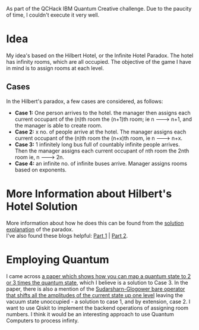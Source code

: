 As part of the QCHack IBM Quantum Creative challenge. Due to the paucity of time, I couldn't execute it very well.

# Idea
My idea's based on the Hilbert Hotel, or the Infinite Hotel Paradox. The hotel has infinity rooms, which are all occupied. 
The objective of the game I have in mind is to assign rooms at each level. 

## Cases
In the Hilbert's paradox, a few cases are considered, as follows:

- **Case 1:** One person arrives to the hotel. the manager then assigns each current occupant of the (n)th room the (n+1)th room; ie n ---> n+1, and the manager is able to create room.
- **Case 2:** x no. of people arrive at the hotel. The manager assigns each current occupant of the (n)th room the (n+x)th room, ie n ---> n+x.
- **Case 3:** 1 infinitely long bus full of countably infinite people arrives. Then the manager assigns each current occupant of nth room the 2nth room ie, n ---> 2n.
- **Case 4:**  an infinite no. of infinite buses arrive. Manager assigns rooms based on exponents. 

# More Information about Hilbert's Hotel Solution
More information about how he does this can be found from the [solution explanation](https://www.youtube.com/watch?v=Uj3_KqkI9Zo) of the paradox.  
I've also found these blogs helpful: [Part 1](https://medium.com/i-math/hilberts-infinite-hotel-paradox-ca388533f05) | [Part 2](https://medium.com/i-math/infinite-hotel-paradox-continued-f94fe08ec85).

# Employing Quantum
I came across [a paper which shows how you can map a quantum state to 2 or 3 times the quantum state](https://arxiv.org/abs/1506.00675), which I believe is a solution to Case 3. 
In the paper, there is also a mention of the [Sudarsharn-Glogower bare operator that shifts all the amplitudes of the current state up one level](https://arxiv.org/abs/1403.0059) leaving the vacuum state unoccupied - a solution to case 1, and by extension, case 2.
I want to use Qiskit to implement the backend operations of assigning room numbers. 
I think it would be an interesting approach to use Quantum Computers to process infinty.
